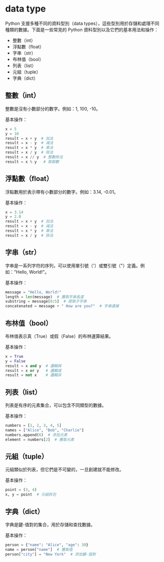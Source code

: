 # data type 

Python 支援多種不同的資料型別（data types），這些型別用於存儲和處理不同種類的數據。下面是一些常見的 Python 資料型別以及它們的基本用法和操作：

- 整數（int）
- 浮點數（float）
- 字串（str）
- 布林值（bool）
- 列表（list）
- 元組（tuple）
- 字典（dict）

## 整數（int）
整數是沒有小數部分的數字。例如：1, 100, -10。

基本操作：
```py
x = 5
y = 10
result = x + y  # 加法
result = x - y  # 減法
result = x * y  # 乘法
result = x / y  # 除法
result = x // y  # 整數除法
result = x % y   # 取餘數
```

## 浮點數（float）
浮點數用於表示帶有小數部分的數字。例如：3.14, -0.01。

基本操作：

```py
x = 3.14
y = 2.0
result = x + y  # 加法
result = x - y  # 減法
result = x * y  # 乘法
result = x / y  # 除法
```

## 字串（str）
字串是一系列字符的序列，可以使用單引號（'）或雙引號（"）定義。例如："Hello, World!"。

基本操作：
```py
message = "Hello, World!"
length = len(message)  # 獲取字串長度
substring = message[0:5]  # 提取子字串
concatenated = message + " How are you?"  # 字串連接
```

## 布林值（bool）
布林值表示真（True）或假（False）的布林運算結果。

基本操作：
```py
x = True
y = False
result = x and y  # 邏輯與
result = x or y   # 邏輯或
result = not x    # 邏輯非
```
## 列表（list）
列表是有序的元素集合，可以包含不同類型的數據。

基本操作：
```py
numbers = [1, 2, 3, 4, 5]
names = ["Alice", "Bob", "Charlie"]
numbers.append(6)  # 添加元素
element = numbers[2]  # 獲取元素
```
## 元組（tuple）
元組類似於列表，但它們是不可變的，一旦創建就不能修改。

基本操作：
```py
point = (3, 4)
x, y = point  # 元組拆包
```
## 字典（dict）
字典是鍵-值對的集合，用於存儲和查找數據。

基本操作：
```py
person = {"name": "Alice", "age": 30}
name = person["name"]  # 獲取值
person["city"] = "New York"  # 添加鍵-值對
```
